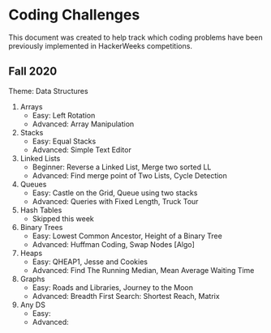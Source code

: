 # Coding Challenges
This document was created to help track which coding problems have been previously implemented in HackerWeeks competitions.

## Fall 2020
Theme: Data Structures
1. Arrays
    * Easy: Left Rotation
    * Advanced: Array Manipulation
2. Stacks
    * Easy: Equal Stacks
    * Advanced: Simple Text Editor
3. Linked Lists
    * Beginner: Reverse a Linked List, Merge two sorted LL
    * Advanced: Find merge point of Two Lists, Cycle Detection
4. Queues
    * Easy: Castle on the Grid, Queue using two stacks
    * Advanced: Queries with Fixed Length, Truck Tour
5. Hash Tables
    * Skipped this week
6. Binary Trees
    * Easy: Lowest Common Ancestor, Height of a Binary Tree
    * Advanced: Huffman Coding, Swap Nodes [Algo]
7. Heaps
    * Easy: QHEAP1, Jesse and Cookies
    * Advanced: Find The Running Median, Mean Average Waiting Time
8. Graphs
    * Easy: Roads and Libraries, Journey to the Moon
    * Advanced: Breadth First Search: Shortest Reach, Matrix
9. Any DS
    * Easy: 
    * Advanced:
